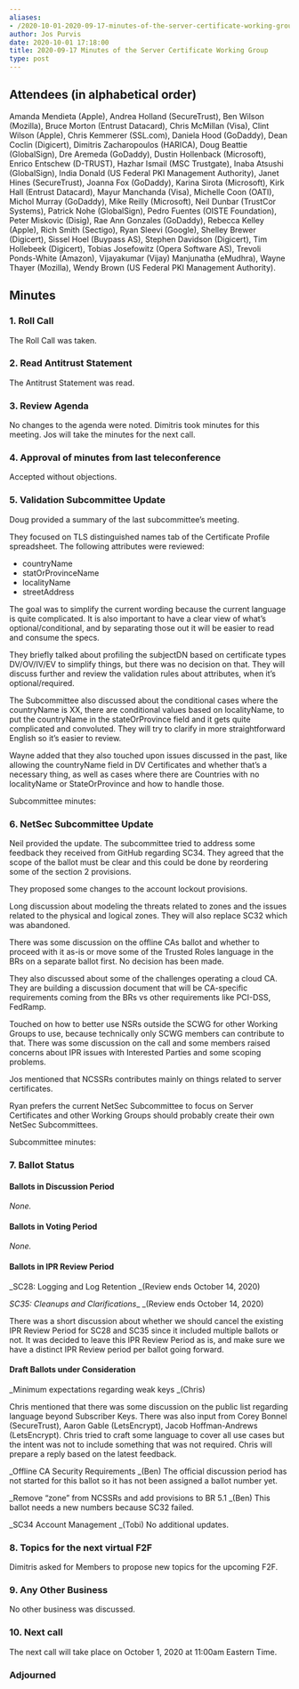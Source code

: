 ```yaml
---
aliases:
- /2020-10-01-2020-09-17-minutes-of-the-server-certificate-working-group/
author: Jos Purvis
date: 2020-10-01 17:18:00
title: 2020-09-17 Minutes of the Server Certificate Working Group
type: post
---
```


## Attendees (in alphabetical order) 

Amanda Mendieta (Apple), Andrea Holland (SecureTrust), Ben Wilson (Mozilla), Bruce Morton (Entrust Datacard), Chris McMillan (Visa), Clint Wilson (Apple), Chris Kemmerer (SSL.com), Daniela Hood (GoDaddy), Dean Coclin (Digicert), Dimitris Zacharopoulos (HARICA), Doug Beattie (GlobalSign), Dre Aremeda (GoDaddy), Dustin Hollenback (Microsoft), Enrico Entschew (D-TRUST), Hazhar Ismail (MSC Trustgate), Inaba Atsushi (GlobalSign), India Donald (US Federal PKI Management Authority), Janet Hines (SecureTrust), Joanna Fox (GoDaddy), Karina Sirota (Microsoft), Kirk Hall (Entrust Datacard), Mayur Manchanda (Visa), Michelle Coon (OATI), Michol Murray (GoDaddy), Mike Reilly (Microsoft), Neil Dunbar (TrustCor Systems), Patrick Nohe (GlobalSign), Pedro Fuentes (OISTE Foundation), Peter Miskovic (Disig), Rae Ann Gonzales (GoDaddy), Rebecca Kelley (Apple), Rich Smith (Sectigo), Ryan Sleevi (Google), Shelley Brewer (Digicert), Sissel Hoel (Buypass AS), Stephen Davidson (Digicert), Tim Hollebeek (Digicert), Tobias Josefowitz (Opera Software AS), Trevoli Ponds-White (Amazon), Vijayakumar (Vijay) Manjunatha (eMudhra), Wayne Thayer (Mozilla), Wendy Brown (US Federal PKI Management Authority).

## Minutes 

### 1. Roll Call 

The Roll Call was taken.

### 2. Read Antitrust Statement 

The Antitrust Statement was read.

### 3. Review Agenda 

No changes to the agenda were noted. Dimitris took minutes for this meeting. Jos will take the minutes for the next call.

### 4. Approval of minutes from last teleconference 

Accepted without objections.

### 5. Validation Subcommittee Update 

Doug provided a summary of the last subcommittee’s meeting.

They focused on TLS distinguished names tab of the Certificate Profile spreadsheet. The following attributes were reviewed:

- countryName
- statOrProvinceName
- localityName
- streetAddress

The goal was to simplify the current wording because the current language is quite complicated. It is also important to have a clear view of what’s optional/conditional, and by separating those out it will be easier to read and consume the specs.

They briefly talked about profiling the subjectDN based on certificate types DV/OV/IV/EV to simplify things, but there was no decision on that. They will discuss further and review the validation rules about attributes, when it’s optional/required.

The Subcommittee also discussed about the conditional cases where the countryName is XX, there are conditional values based on localityName, to put the countryName in the stateOrProvince field and it gets quite complicated and convoluted. They will try to clarify in more straightforward English so it’s easier to review.

Wayne added that they also touched upon issues discussed in the past, like allowing the countryName field in DV Certificates and whether that’s a necessary thing, as well as cases where there are Countries with no localityName or StateOrProvince and how to handle those.

Subcommittee minutes:

### 6. NetSec Subcommittee Update 

Neil provided the update. The subcommittee tried to address some feedback they received from GitHub regarding SC34. They agreed that the scope of the ballot must be clear and this could be done by reordering some of the section 2 provisions.

They proposed some changes to the account lockout provisions.

Long discussion about modeling the threats related to zones and the issues related to the physical and logical zones. They will also replace SC32 which was abandoned.

There was some discussion on the offline CAs ballot and whether to proceed with it as-is or move some of the Trusted Roles language in the BRs on a separate ballot first. No decision has been made.

They also discussed about some of the challenges operating a cloud CA. They are building a discussion document that will be CA-specific requirements coming from the BRs vs other requirements like PCI-DSS, FedRamp.

Touched on how to better use NSRs outside the SCWG for other Working Groups to use, because technically only SCWG members can contribute to that. There was some discussion on the call and some members raised concerns about IPR issues with Interested Parties and some scoping problems.

Jos mentioned that NCSSRs contributes mainly on things related to server certificates.

Ryan prefers the current NetSec Subcommittee to focus on Server Certificates and other Working Groups should probably create their own NetSec Subcommittees.

Subcommittee minutes:

### 7. Ballot Status 

#### Ballots in Discussion Period 

_None._

#### Ballots in Voting Period 

_None._

#### Ballots in IPR Review Period 

\_SC28: Logging and Log Retention \_(Review ends October 14, 2020)

_SC35: Cleanups and Clarifications_\_ \_(Review ends October 14, 2020)

There was a short discussion about whether we should cancel the existing IPR Review Period for SC28 and SC35 since it included multiple ballots or not. It was decided to leave this IPR Review Period as is, and make sure we have a distinct IPR Review period per ballot going forward.

#### Draft Ballots under Consideration 

\_Minimum expectations regarding weak keys \_(Chris)

Chris mentioned that there was some discussion on the public list regarding language beyond Subscriber Keys. There was also input from Corey Bonnel (SecureTrust), Aaron Gable (LetsEncrypt), Jacob Hoffman-Andrews (LetsEncrypt). Chris tried to craft some language to cover all use cases but the intent was not to include something that was not required. Chris will prepare a reply based on the latest feedback.

\_Offline CA Security Requirements \_(Ben)
The official discussion period has not started for this ballot so it has not been assigned a ballot number yet.

\_Remove “zone” from NCSSRs and add provisions to BR 5.1 \_(Ben)
This ballot needs a new numbers because SC32 failed.

\_SC34 Account Management \_(Tobi)
No additional updates.

### 8. Topics for the next virtual F2F 

Dimitris asked for Members to propose new topics for the upcoming F2F.

### 9. Any Other Business 

No other business was discussed.

### 10. Next call 

The next call will take place on October 1, 2020 at 11:00am Eastern Time.

### Adjourned